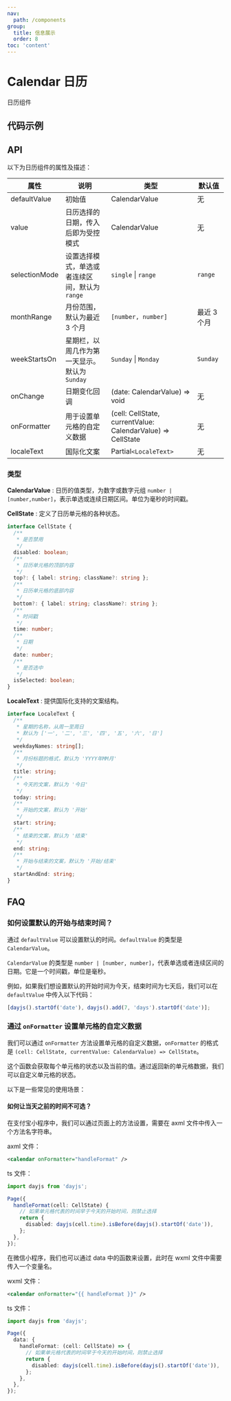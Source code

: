 ```yaml
---
nav:
  path: /components
group:
  title: 信息展示
  order: 8
toc: 'content'
---
```


# Calendar 日历

<code src="../../docs/components/compatibility.tsx" inline="true"></code>

日历组件

## 代码示例

<code src='pages/Calendar/index' ></code>

## API

以下为日历组件的属性及描述：

| 属性          | 说明                                            | 类型                                                        | 默认值      |
| ------------- | ---------------------------------------------- | ----------------------------------------------------------- | ----------- |
| defaultValue  | 初始值                                          | CalendarValue                                               | 无          |
| value         | 日历选择的日期，传入后即为受控模式                   | CalendarValue                                               | 无          |
| selectionMode | 设置选择模式，单选或者连续区间，默认为 `range`       | `single` \| `range`                                         | `range`     |
| monthRange    | 月份范围，默认为最近 3 个月                       | `[number, number]`                                          | 最近 3 个月 |
| weekStartsOn  | 星期栏，以周几作为第一天显示。默认为 `Sunday`       | `Sunday` \| `Monday`                                        | `Sunday`    |
| onChange      | 日期变化回调                                    | (date: CalendarValue) => void                               | 无          |
| onFormatter   | 用于设置单元格的自定义数据                        | (cell: CellState, currentValue: CalendarValue) => CellState  | 无          |
| localeText    | 国际化文案                                      | Partial`<LocaleText>`                                       | 无          |
### 类型

**CalendarValue** : 日历的值类型，为数字或数字元组 `number | [number,number]`，表示单选或连续日期区间。单位为毫秒的时间戳。

**CellState** : 定义了日历单元格的各种状态。

```typescript
interface CellState {
  /**
   * 是否禁用
   */
  disabled: boolean;
  /**
   * 日历单元格的顶部内容
   */
  top?: { label: string; className?: string };
  /**
   * 日历单元格的底部内容
   */
  bottom?: { label: string; className?: string };
  /**
   * 时间戳
   */
  time: number;
  /**
   * 日期
   */
  date: number;
  /**
   * 是否选中
   */
  isSelected: boolean;
}
```

**LocaleText** : 提供国际化支持的文案结构。

```typescript
interface LocaleText {
  /**
   * 星期的名称，从周一至周日
   * 默认为 ['一', '二', '三', '四', '五', '六', '日']
   */
  weekdayNames: string[];
  /**
   * 月份标题的格式，默认为 'YYYY年MM月'
   */
  title: string;
  /**
   * 今天的文案，默认为 '今日'
   */
  today: string;
  /**
   * 开始的文案，默认为 '开始'
   */
  start: string;
  /**
   * 结束的文案，默认为 '结束'
   */
  end: string;
  /**
   * 开始与结束的文案，默认为 '开始/结束'
   */
  startAndEnd: string;
}
```

## FAQ

### 如何设置默认的开始与结束时间？

通过 `defaultValue` 可以设置默认的时间。`defaultValue` 的类型是 `CalendarValue`。

`CalendarValue` 的类型是 `number | [number, number]`，代表单选或者连续区间的日期。它是一个时间戳，单位是毫秒。

例如，如果我们想设置默认的开始时间为今天，结束时间为七天后，我们可以在 `defaultValue` 中传入以下代码：

```ts
[dayjs().startOf('date'), dayjs().add(7, 'days').startOf('date')];
```

### 通过 `onFormatter` 设置单元格的自定义数据

我们可以通过 `onFormatter` 方法设置单元格的自定义数据，`onFormatter` 的格式是 `(cell: CellState, currentValue: CalendarValue) => CellState`。

这个函数会获取每个单元格的状态以及当前的值。通过返回新的单元格数据，我们可以自定义单元格的状态。

以下是一些常见的使用场景：

#### 如何让当天之前的时间不可选？

在支付宝小程序中，我们可以通过页面上的方法设置，需要在 axml 文件中传入一个方法名字符串。

axml 文件：

```xml
<calendar onFormatter="handleFormat" />
```

ts 文件：

```ts
import dayjs from 'dayjs';

Page({
  handleFormat(cell: CellState) {
    // 如果单元格代表的时间早于今天的开始时间，则禁止选择
    return {
      disabled: dayjs(cell.time).isBefore(dayjs().startOf('date')),
    };
  },
});
```

在微信小程序，我们也可以通过 data 中的函数来设置，此时在 wxml 文件中需要传入一个变量名。

wxml 文件：

```xml
<calendar onFormatter="{{ handleFormat }}" />
```

ts 文件：

```ts
import dayjs from 'dayjs';

Page({
  data: {
    handleFormat: (cell: CellState) => {
      // 如果单元格代表的时间早于今天的开始时间，则禁止选择
      return {
        disabled: dayjs(cell.time).isBefore(dayjs().startOf('date')),
      };
    },
  },
});
```
